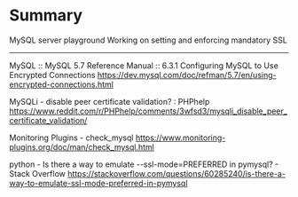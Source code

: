 # Summary
MySQL server playground
Working on setting and enforcing mandatory SSL

---


MySQL :: MySQL 5.7 Reference Manual :: 6.3.1 Configuring MySQL to Use Encrypted Connections
https://dev.mysql.com/doc/refman/5.7/en/using-encrypted-connections.html

MySQLi - disable peer certificate validation? : PHPhelp
https://www.reddit.com/r/PHPhelp/comments/3wfsd3/mysqli_disable_peer_certificate_validation/

Monitoring Plugins - check_mysql
https://www.monitoring-plugins.org/doc/man/check_mysql.html

python - Is there a way to emulate --ssl-mode=PREFERRED in pymysql? - Stack Overflow
https://stackoverflow.com/questions/60285240/is-there-a-way-to-emulate-ssl-mode-preferred-in-pymysql
